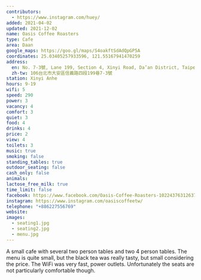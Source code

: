 ```yaml
---
contributors:
  - https://www.instagram.com/huey/
added: 2021-04-02
updated: 2021-12-02
name: Oasis Coffee Roasters
type: Cafe
area: Daan
google_maps: https://goo.gl/maps/S4oakftSdAdQpGP5A
coordinates: 25.03405257933596, 121.55167941470259
address:
  en: No. 7-3號, Lane 199, Section 4, Xinyi Road, Da’an District, Taipei City, 106
  zh-tw: 106台北市大安區信義路四段199巷7-3號
station: Xinyi Anhe
hours: 9-19
wifi: 5
speed: 290
power: 3
vacancy: 4
comfort: 3
quiet: 3
food: 4
drinks: 4
price: 2
view: 4
toilets: 3
music: true
smoking: false
standing_tables: true
outdoor_seating: false
cash_only: false
animals: 
lactose_free_milk: true
time_limit: false
facebook: https://www.facebook.com/Oasis-Coffee-Roasters-1022437631263739/
instagram: https://www.instagram.com/oasiscoffeetw/
telephone: "+886227556769"
website: 
images:
  - seating1.jpg
  - seating2.jpg
  - menu.jpg
---
```


A small cafe with several two person tables and two 4 person tables. The menu is quite small, but the black tea was really tasty, but small considering the price. The WiFi was very fast, power outlets. Unfortunately the seats are not particularly comfortable though.
